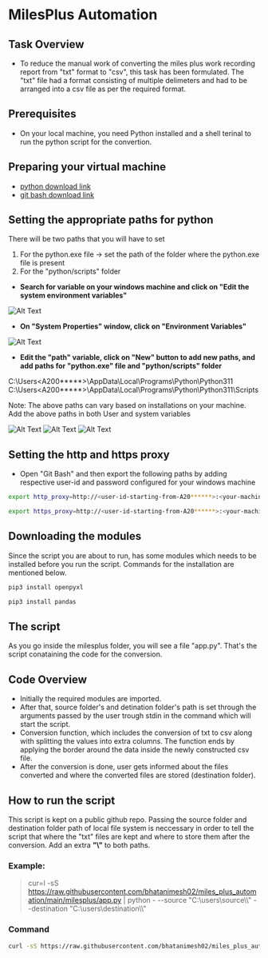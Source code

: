 # MilesPlus Automation
## Task Overview
 - To reduce the manual work of converting the miles plus work recording report from "txt" format to "csv", this task has been formulated. The "txt" file had a format consisting of multiple delimeters and had to be arranged into a csv file as per the required format.

## Prerequisites
- On your local machine, you need Python installed and a shell terinal to run the python script for the convertion.

## Preparing your virtual machine
- [python download link](https://www.python.org/downloads/)
- [git bash download link](https://git-scm.com/download/win)

## Setting the appropriate paths for python
There will be two paths that you will have to set
1) For the python.exe file -> set the path of the folder where the python.exe file is present
2) For the "python/scripts" folder

- **Search for variable on your windows machine and click on "Edit the system environment variables"**

![Alt Text](milesplus/images/5.jpg)

- **On "System Properties" window, click on "Environment Variables"**

![Alt Text](milesplus/images/1.jpg)

- **Edit the "path" variable, click on "New" button to add new paths, and add paths for "python.exe" file and "python/scripts" folder**

C:\Users\<A200*****>\AppData\Local\Programs\Python\Python311
C:\Users\<A200*****>\AppData\Local\Programs\Python\Python311\Scripts

Note: The above paths can vary based on installations on your machine.
Add the above paths in both User and system variables

![Alt Text](milesplus/images/2.jpg) ![Alt Text](milesplus/images/3.jpg) ![Alt Text](milesplus/images/4.jpg)

## Setting the http and https proxy 
- Open "Git Bash" and then export the following paths by adding respective user-id and password configured for your windows machine
```sh
export http_proxy=http://<user-id-starting-from-A20******>:<your-machine-password>@10.24.19.83:8080
```
```sh
export https_proxy=http://<user-id-starting-from-A20******>:<your-machine-password>@10.24.19.83:8080
```

## Downloading the modules
Since the script you are about to run, has some modules which needs to be installed before you run the script. Commands for the installation are mentioned below.
```sh
pip3 install openpyxl
```
```sh
pip3 install pandas
```

## The script
As you go inside the milesplus folder, you will see a file "app.py". That's the script conataining the code for the conversion.

## Code Overview
- Initially the required modules are imported.
- After that, source folder's and detination folder's path is set through the arguments passed by the user trough stdin in the command which will start the script.
- Conversion function, which includes the conversion of txt to csv along with splitting the values into extra columns. The function ends by applying the border around the data inside the newly constructed csv file.
- After the conversion is done, user gets informed about the files converted and where the converted files are stored (destination folder).

## How to run the script
This script is kept on a public github repo. Passing the source folder and destination folder path of local file system is neccessary in order to tell the script that where the "txt" files are kept and where to store them after the conversion. Add an extra **"\\"** to both paths. 

### Example:
> cur=l -sS https://raw.githubusercontent.com/bhatanimesh02/miles_plus_automation/main/milesplus/app.py | python - --source "C:\users\source\\\\" --destination "C:\users\destination\\\\"

### Command
```sh
curl -sS https://raw.githubusercontent.com/bhatanimesh02/miles_plus_automation/main/milesplus/app.py | python - --source "<source-folder-path>" --destination "<destination-folder-path>"
```
